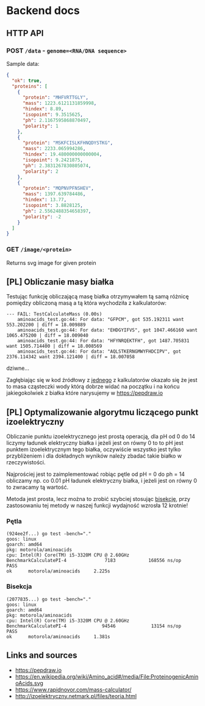 # Backend docs

## HTTP API

### POST `/data` - `genome=<RNA/DNA sequence>`

Sample data:
```json
{
  "ok": true,
  "proteins": [
    {
      "protein": "MHFVRTTGLY",
      "mass": 1223.6121131859998,
      "hindex": 8.89,
      "isopoint": 9.3515625,
      "ph": 2.1167595868870497,
      "polarity": 1
    },
    {
      "protein": "MSKFCISLKFHNQDYSTKG",
      "mass": 2233.065994286,
      "hindex": 19.480000000000004,
      "isopoint": 9.2421875,
      "ph": 2.3831267830805074,
      "polarity": 2
    },
    {
      "protein": "MQPNVPFNSHEV",
      "mass": 1397.639784486,
      "hindex": 13.77,
      "isopoint": 3.8828125,
      "ph": 2.5562488354658397,
      "polarity": -2
    }
  ]
}
```

### GET `/image/<protein>`

Returns svg image for given protein

## [PL] Obliczanie masy białka

Testując funkcję obliczającą masę białka otrzymywałem tą samą różnicę pomiędzy obliczoną masą a tą która wychodziła z kalkulatorów:
```
--- FAIL: TestCalculateMass (0.00s)
    aminoacids_test.go:44: For data: "GFPCM", got 535.192311 want 553.202200 | diff = 18.009889
    aminoacids_test.go:44: For data: "EHDGYIFVS", got 1047.466160 want 1065.475200 | diff = 18.009040
    aminoacids_test.go:44: For data: "HFYNRQEKTFH", got 1487.705831 want 1505.714400 | diff = 18.008569
    aminoacids_test.go:44: For data: "AQLSTKERNGMWYFHDCIPV", got 2376.114342 want 2394.121400 | diff = 18.007058
```
dziwne...

Zagłębiając się w kod źródłowy z [jednego](https://www.rapidnovor.com/mass-calculator/) z kalkulatorów okazało się że jest to masa cząsteczki wody którą dobrze widać na początku i na końcu jakiegokolwiek z białka które narysujemy w <https://pepdraw.io>

## [PL] Optymalizowanie algorytmu liczącego punkt izoelektryczny

Obliczanie punktu izoelektrycznego jest prostą operacją, dla pH od 0 do 14 liczymy ładunek elektryczny białka i jeżeli jest on równy 0 to to pH jest punktem izoelektrycznym tego białka, oczywiście wszystko jest tylko przybliżeniem i dla dokładnych wyników należy zbadać takie białko w rzeczywistości.

Najprościej jest to zaimplementować robiąc pętle od pH = 0 do ph = 14 obliczamy np. co 0.01 pH ładunek elektryczny białka, i jeżeli jest on równy 0 to zwracamy tą wartość.

Metoda jest prosta, lecz można to zrobić szybciej stosując [bisekcję](https://pl.wikipedia.org/wiki/Metoda_r%C3%B3wnego_podzia%C5%82u), przy zastosowaniu tej metody w naszej funkcji wydajność wzrosła 12 krotnie!

### Pętla
```
(924ee2f...) go test -bench="."
goos: linux
goarch: amd64
pkg: motorola/aminoacids
cpu: Intel(R) Core(TM) i5-3320M CPU @ 2.60GHz
BenchmarkCalculatePI-4              7183            168556 ns/op
PASS
ok      motorola/aminoacids     2.225s
```

### Bisekcja
```
(2077835...) go test -bench="."
goos: linux
goarch: amd64
pkg: motorola/aminoacids
cpu: Intel(R) Core(TM) i5-3320M CPU @ 2.60GHz
BenchmarkCalculatePI-4             94546             13154 ns/op
PASS
ok      motorola/aminoacids     1.381s
```

## Links and sources

- <https://pepdraw.io>
- <https://en.wikipedia.org/wiki/Amino_acid#/media/File:ProteinogenicAminoAcids.svg>
- <https://www.rapidnovor.com/mass-calculator/>
- <http://izoelektryczny.netmark.pl/files/teoria.html>
